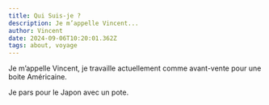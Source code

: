 ```yaml
---
title: Qui Suis-je ?
description: Je m’appelle Vincent...
author: Vincent
date: 2024-09-06T10:20:01.362Z
tags: about, voyage
---
```

Je m’appelle Vincent, je travaille actuellement comme avant-vente pour une boite Américaine.

Je pars pour le Japon avec un pote.